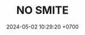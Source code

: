 ---
layout: teamCard
permalink: /team/:title.html
categories: surjohto042024 
maincover: /assets/logos/BDLF.png
puntosLJMAYO24: 26
date: 2024-05-02 10:29:20 +0700
title: NO SMITE
route: /liga-indigo
status: <i class="fa-solid fa-check"></i>
tag: johto042024
color: black
puntosLJ202404: 12
grupo: sur
background: '#F16C38'
cover: /assets/backCard.png
team: NO SMITE
ID: NS
puntos: 30
pj: 11
#PARTIDO 1
j1: RONDA 1
p1: CS
pp1: NS
bg1: rock rock
r1: 0
rr1: 3
pt1: 3
pj1: 1
#PARTIDO 2
j2: RONDA 2
p2: RNT
pp2: NS
bg2: rock rock
r2: 0
rr2: 3
pt2: 3
pj2: 1
#PARTIDO 3
j3: RONDA 3
p3: NS
pp3: I2A
bg3: rock rock
r3: 3
rr3: 0
pt3: 3
pj3: 1
#PARTIDO 4
j4: RONDA 4
p4: TAE
pp4: NS
bg4: rock rock
r4: 0
rr4: 3
pt4: 3
pj4: 1
#PARTIDO 5
j5: RONDA 5
p5: GOD
pp5: NS
bg5: rock rock
r5: 0
rr5: 3
pt5: 3
pj5: 1
#PARTIDO 6
j6: RONDA 6
p6: SOJ
pp6: NS
bg6: rock rock
r6: 0
rr6: 3
pt6: 3
pj6: 1
#PARTIDO 7
j7: RONDA 7
p7:  HG BETA
pp7: NS
bg7: rock rock
r7: 0
rr7: 3 
pt7: 3
pj7: 1
#PARTIDO 8
j8: RONDA 8
p8:  HG OL
pp8: NS
bg8: rock rock
r8: 0
rr8: 3
pt8: 3
pj8: 1
#PARTIDO 9
j9: RONDA 9
p9:  EK
pp9: NS
bg9: rock rock
r9: 0
rr9: 3
pt9: 3
pj9: 1
#PARTIDO 10
j10: RONDA 10
p10: NL
pp10: NS
bg10: rock rock
r10: 0
rr10: 3 
pt10: 3
pj10: 1
#PARTIDO 11
j11: RONDA 11
p11: JNS
pp11: NS
bg11: rock rock
r11: 3
rr11: 0
pt11: 0
pj11: 1
stream: <i class="fa-brands fa-twitch text-white"></i>
dia: 28
hora: '22:10'
# pj: 11
# pt1: 1
# pt2: 3
# pt3: 2
# pt4: 3
# pt5: 3
# pt6: 3
# pt7: 3
# pt8: 0
# pt9: 3
# pt10: 3
# pt11: 2
# p1: NO SMITE
# r1: 1
# rr1: 2
# bg1: rock bg-warning
# pp1: LAST BREATH
# p2: DFS RUBY
# r2: 0
# rr2: 3
# bg2: rock bg-success
# pp2: NO SMITE
# p3:  SOJ
# r3: 1
# bg3: rock bg-info
# rr3: 2
# pp3: NO SMITE
# p4:  no smite
# r4: 3
# rr4: 0
# bg4: rock bg-success
# pp4: jas
# p5:  no smite
# r5: 3
# bg5: rock bg-success
# rr5: 0
# pp5: dfs dmd
# p6:  no smite
# r6: 3
# rr6: 0
# bg6: rock bg-success
# pp6: t. satisfaction
# p7:  no smite
# r7: 3
# rr7: 0
# bg7: rock bg-success
# pp7: s. vanguard
# p8:  HGO
# r8: 3
# bg8: rock bg-danger
# rr8: 0
# pp8: NO SMITE
# p9:  no smite
# r9: 3
# rr9: 0
# bg9: rock bg-success
# pp9: hg regios
# p10:  no smite
# r10: 3
# rr10: 0
# bg10: rock bg-success
# pp10: zodiac

# info: 30/05/24
# hora: '22:20'
# p11: no smite
# pp11: mbo
# r11: 2
# rr11: 1
# bg11: rock bg-info
##torneos
rango: ACERO
bg: bg-johto 
torneo1: Lj my24
tps1: IN PROGRESS
tb1: card-johto
timg1: /assets/logos/LIGA-JOHTO.png
---